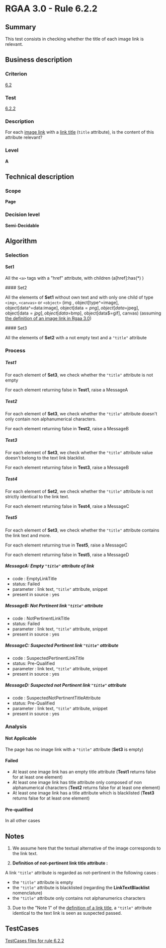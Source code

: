 # RGAA 3.0 -  Rule 6.2.2

## Summary

This test consists in checking whether the title of each image link is
relevant.

## Business description

### Criterion

[6.2](http://asqatasun.github.io/RGAA--3.0--EN/RGAA3.0_Criteria_English_version_v1.html#crit-6-2)

### Test

[6.2.2](http://asqatasun.github.io/RGAA--3.0--EN/RGAA3.0_Criteria_English_version_v1.html#test-6-2-2)

### Description
For each <a href="http://asqatasun.github.io/RGAA--3.0--EN/RGAA3.0_Glossary_English_version_v1.html#mLienImage">image
  link</a> with a <a href="http://asqatasun.github.io/RGAA--3.0--EN/RGAA3.0_Glossary_English_version_v1.html#mTitreLien">link
  title</a> (<code>title</code> attribute), is the content of this
    attribute relevant? 


### Level

**A**

## Technical description

### Scope

**Page**

### Decision level

**Semi-Decidable**

## Algorithm

### Selection

#### Set1

All the `<a>` tags with a "href" attribute, with children (a[href]:has(*) )

#### Set2

All the elements of **Set1** without own text and with only one child
of type `<img>`, `<canvas>` or `<object>` (img , object[type^=image],
object[data^=data:image], object[data$=png], object[data$=jpeg],
object[data$=jpg],object[data$=bmp], object[data$=gif], canvas) (assuming [the definition of an image link in Rgaa 3.0](http://references.modernisation.gouv.fr/referentiel-technique-0#title-lien-image))

#### Set3

All the elements of **Set2** with a not empty text and a `"title"` attribute 

### Process

##### Test1

For each element of **Set3**, we check whether the `"title"` attribute is not empty

For each element returning false in **Test1**, raise a MessageA

##### Test2

For each element of **Set3**, we check whether the `"title"` attribute doesn't only contain non alphanumerical characters.

For each element returning false in **Test2**, raise a MessageB

##### Test3

For each element of **Set3**, we check whether the `"title"` attribute value doesn't belong to the text link blacklist.

For each element returning false in **Test3**, raise a MessageB

##### Test4

For each element of **Set2**, we check whether the `"title"` attribute is not strictly identical to the link text.

For each element returning false in **Test4**, raise a MessageC

##### Test5

For each element of **Set3**, we check whether the `"title"` attribute contains the link text and more.

For each element returning true in **Test5**, raise a MessageC

For each element returning false in **Test5**, raise a MessageD

##### MessageA: Empty `"title"` attribute of link

-   code : EmptyLinkTitle
-   status: Failed
-   parameter : link text, `"title"` attribute, snippet
-   present in source : yes

##### MessageB: Not Pertinent link `"title"` attribute

-   code : NotPertinentLinkTitle
-   status: Failed
-   parameter : link text, `"title"` attribute, snippet
-   present in source : yes

##### MessageC: Suspected Pertinent link `"title"` attribute

-   code : SuspectedPertinentLinkTitle
-   status: Pre-Qualified
-   parameter : link text, `"title"` attribute, snippet
-   present in source : yes

##### MessageD: Suspected not Pertinent link `"title"` attribute

-   code : SuspectedNotPertinentTitleAttribute
-   status: Pre-Qualified
-   parameter : link text, `"title"` attribute, snippet
-   present in source : yes

### Analysis

#### Not Applicable

The page has no image link with a `"title"` attribute (**Set3** is empty)

#### Failed

-   At least one image link has an empty title attribute (**Test1** returns false for at least one element)
-   At least one image link has title attribute only composed of non alphanumerical characters (**Test2** returns false for at least one element)
-   At least one image link has a title attribute which is blacklisted (**Test3** returns false for at least one element)

#### Pre-qualified

In all other cases

## Notes

1.  We assume here that the textual alternative of the image corresponds to the link text.

2. **Definition of not-pertinent link title attribute :**

A link `"title"` attribute is regarded as not-pertinent in the following cases :

-   the `"title"` attribute is empty
-   the `"title"` attribute is blacklisted (regarding the **LinkTextBlacklist** nomenclature)
-   the `"title"` attribute only contains not alphanumerics characters

3.  Due to the "Note 1" of the [definition of a link
    title](http://references.modernisation.gouv.fr/referentiel-technique-0#content-titre-de-lien),
    a `"title"` attribute identical to the text link is seen as suspected
    passed.




##  TestCases 

[TestCases files for rule 6.2.2](https://gitlab.com/asqatasun/Asqatasun/-/tree/master/rules/rules-rgaa3.0/src/test/resources/testcases/rgaa30/Rgaa30Rule060202/) 


